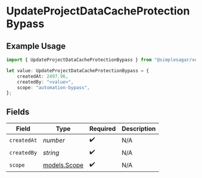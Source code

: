 # UpdateProjectDataCacheProtectionBypass

## Example Usage

```typescript
import { UpdateProjectDataCacheProtectionBypass } from "@simplesagar/vercel/models/updateprojectdatacacheop.js";

let value: UpdateProjectDataCacheProtectionBypass = {
    createdAt: 2497.96,
    createdBy: "<value>",
    scope: "automation-bypass",
};
```

## Fields

| Field                              | Type                               | Required                           | Description                        |
| ---------------------------------- | ---------------------------------- | ---------------------------------- | ---------------------------------- |
| `createdAt`                        | *number*                           | :heavy_check_mark:                 | N/A                                |
| `createdBy`                        | *string*                           | :heavy_check_mark:                 | N/A                                |
| `scope`                            | [models.Scope](../models/scope.md) | :heavy_check_mark:                 | N/A                                |